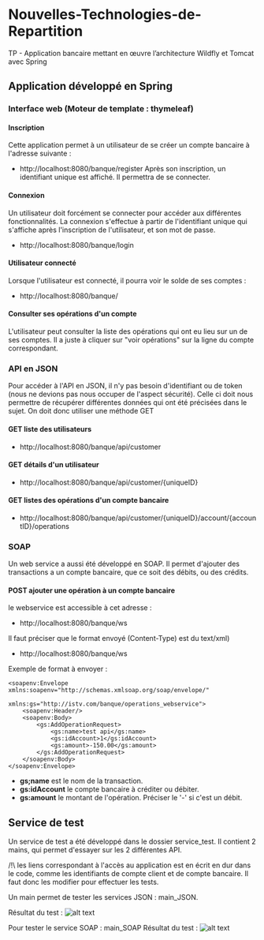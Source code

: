 # Nouvelles-Technologies-de-Repartition
TP - Application bancaire mettant en œuvre l’architecture Wildfly et Tomcat avec Spring

## Application développé en Spring

### Interface web (Moteur de template : thymeleaf)

#### Inscription
Cette application permet à un utilisateur de se créer un compte bancaire à l'adresse suivante :
- http://localhost:8080/banque/register
Après son inscription, un identifiant unique est affiché. Il permettra de se connecter.

#### Connexion
Un utilisateur doit forcément se connecter pour accéder aux différentes fonctionnalités. La connexion s'effectue à partir de l'identifiant unique qui s'affiche après l'inscription de l'utilisateur, et son mot de passe.
- http://localhost:8080/banque/login

#### Utilisateur connecté
Lorsque l'utilisateur est connecté, il pourra voir le solde de ses comptes : 
- http://localhost:8080/banque/

#### Consulter ses opérations d'un compte
L'utilisateur peut consulter la liste des opérations qui ont eu lieu sur un de ses comptes. Il a juste à cliquer sur "voir opérations" sur la ligne du compte correspondant.


### API en JSON
Pour accéder à l'API en JSON, il n'y pas besoin d'identifiant ou de token (nous ne devions pas nous occuper de l'aspect sécurité). Celle ci doit nous permettre de récupérer différentes données qui ont été précisées dans le sujet. On doit donc utiliser une méthode GET

#### GET liste des utilisateurs
- http://localhost:8080/banque/api/customer

#### GET détails d'un utilisateur
- http://localhost:8080/banque/api/customer/{uniqueID}

#### GET listes des opérations d'un compte bancaire
- http://localhost:8080/banque/api/customer/{uniqueID}/account/{accountID}/operations

### SOAP 
Un web service a aussi été développé en SOAP. Il permet d'ajouter des transactions a un compte bancaire, que ce soit des débits, ou des crédits.

#### POST ajouter une opération à un compte bancaire 

le webservice est accessible à cet adresse : 
- http://localhost:8080/banque/ws 

Il faut préciser que le format envoyé (Content-Type) est du text/xml)
- http://localhost:8080/banque/ws

Exemple de format à envoyer : 
```
<soapenv:Envelope xmlns:soapenv="http://schemas.xmlsoap.org/soap/envelope/"
                  xmlns:gs="http://istv.com/banque/operations_webservice">
    <soapenv:Header/>
    <soapenv:Body>
        <gs:AddOperationRequest>
            <gs:name>test api</gs:name>
            <gs:idAccount>1</gs:idAccount>
            <gs:amount>-150.00</gs:amount>
        </gs:AddOperationRequest>
    </soapenv:Body>
</soapenv:Envelope>
```
- **gs;name** est le nom de la transaction.
- **gs:idAccount** le compte bancaire à créditer ou débiter.
- **gs:amount** le montant de l'opération. Préciser le '-' si c'est un débit.

## Service de test
Un service de test a été développé dans le dossier service_test. Il contient 2 mains, qui permet d'essayer sur les 2 différentes API. 

/!\ les liens correspondant à l'accès au application est en écrit en dur dans le code, comme les identifiants de compte client et de compte bancaire. Il faut donc les modifier pour effectuer les tests.

Un main permet de tester les services JSON : main_JSON.

Résultat du test : 
![alt text](https://zupimages.net/up/20/16/pnja.jpg)

Pour tester le service SOAP : main_SOAP 
Résultat du test : 
![alt text](https://zupimages.net/up/20/16/wp49.png)

